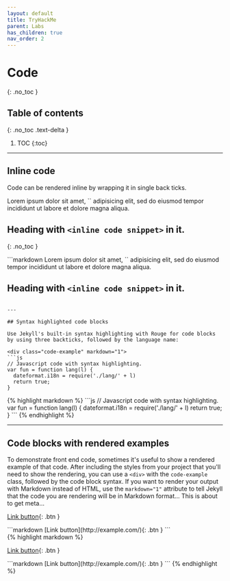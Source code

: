 ```yaml
---
layout: default
title: TryHackMe
parent: Labs
has_children: true
nav_order: 2
---
```


# Code
{: .no_toc }

## Table of contents
{: .no_toc .text-delta }

1. TOC
{:toc}

---

## Inline code

Code can be rendered inline by wrapping it in single back ticks.

<div class="code-example" markdown="1">
Lorem ipsum dolor sit amet, `<inline code snippet>` adipisicing elit, sed do eiusmod tempor incididunt ut labore et dolore magna aliqua.

## Heading with `<inline code snippet>` in it.
{: .no_toc }
</div>
```markdown
Lorem ipsum dolor sit amet, `<inline code snippet>` adipisicing elit, sed do eiusmod tempor incididunt ut labore et dolore magna aliqua.

## Heading with `<inline code snippet>` in it.
```

---

## Syntax highlighted code blocks

Use Jekyll's built-in syntax highlighting with Rouge for code blocks by using three backticks, followed by the language name:

<div class="code-example" markdown="1">
```js
// Javascript code with syntax highlighting.
var fun = function lang(l) {
  dateformat.i18n = require('./lang/' + l)
  return true;
}
```
</div>
{% highlight markdown %}
```js
// Javascript code with syntax highlighting.
var fun = function lang(l) {
  dateformat.i18n = require('./lang/' + l)
  return true;
}
```
{% endhighlight %}

---

## Code blocks with rendered examples

To demonstrate front end code, sometimes it's useful to show a rendered example of that code. After including the styles from your project that you'll need to show the rendering, you can use a `<div>` with the `code-example` class, followed by the code block syntax. If you want to render your output with Markdown instead of HTML, use the `markdown="1"` attribute to tell Jekyll that the code you are rendering will be in Markdown format... This is about to get meta...

<div class="code-example" markdown="1">

<div class="code-example" markdown="1">

[Link button](http://example.com/){: .btn }

</div>
```markdown
[Link button](http://example.com/){: .btn }
```

</div>
{% highlight markdown %}
<div class="code-example" markdown="1">

[Link button](http://example.com/){: .btn }

</div>
```markdown
[Link button](http://example.com/){: .btn }
```
{% endhighlight %}
